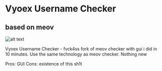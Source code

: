 # Vyoex Username Checker
## based on meov

![alt text](https://media.discordapp.net/attachments/1281718931123601524/1387059735844356147/image.png?ex=685bf78b&is=685aa60b&hm=30ceab01834610c39fe018fe40b471f24c20f7819dbe8c4da2de8ce3d6b99c09&=&format=webp&quality=lossless&width=511&height=474)

Vyoex Username Checker - fvck4ss fork of meov checker with gui i did in 10 minutes. Use the same technology as meov checker. Nothing new

Pros: GUI
Cons: existence of this sh1t
